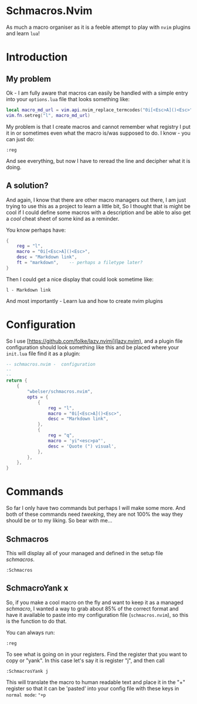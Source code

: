 # Schmacros.Nvim

As much a macro organiser as it is a feeble attempt to play with
`nvim` plugins and learn `lua`!

# Introduction

## My problem

Ok - I am fully aware that macros can easily be handled with a simple
entry into your `options.lua` file that looks something like:

```lua
local macro_md_url = vim.api.nvim_replace_termcodes("0i[<Esc>A]()<Esc>", true, true, true)
vim.fn.setreg("l", macro_md_url)
```

My problem is that I create macros and cannot remember what registry
I put it in or sometimes even what the macro is/was supposed to
do. I know - you can just do:

```vim
:reg
```

And see everything, but now I have to reread the line and decipher what it
is doing.

## A solution?

And again, I know that there are other macro managers out there,
I am just trying to use this as a project to learn a little bit,
So I thought that is might be cool if I could define some macros
with a description and be able to also get a _cool_ cheat sheet of
some kind as a reminder.

You know perhaps have:

```lua
{
    reg = "l",
    macro = "0i[<Esc>A]()<Esc>",
    desc = "Markdown link",
    ft = "markdown",    -- perhaps a filetype later?
}
```

Then I could get a nice display that could look sometime like:

```output
l - Markdown link
```

And most importantly - Learn lua and how to create nvim plugins

# Configuration

So I use [https://github.com/folke/lazy.nvimi](lazy.nvim), and a
plugin file configuration should look something like this
and be placed where your `init.lua` file find it as
a plugin:

```lua
-- schmacros.nvim -  configuration
--
--
return {
	{
		"wbelser/schmacros.nvim",
		opts = {
			{
				reg = "l",
				macro = "0i[<Esc>A]()<Esc>",
				desc = "Markdown link",
			},
			{
				reg = "q",
				macro = 'yi"<esc>pa"',
				desc = 'Quote (") visual',
			},
		},
	},
}

```

# Commands

So far I only have two commands but perhaps I will make some more. And
both of these commands need _tweeking_, they are not 100% the way they
should be or to my liking. So bear with me...

## Schmacros

This will display all of your managed and defined in the setup file _schmacros_.

```vim
:Schmacros
```

## SchmacroYank x

So, if you make a cool macro on the fly and want to keep it as a
managed _schmacro_, I wanted a way to grab about 85% of the correct
format and have it available to paste into my configuration file
(`schmacros.nvim`), so this is the function to do that.

You can always run:

```vim
:reg
```

To see what is going on in your registers. Find the register that
you want to copy or "yank". In this case let's say it is register
"j", and then call

```vim
:SchmacrosYank j
```

This will translate the macro to human readable text and place it
in the "+" register so that it can be 'pasted' into your config
file with these keys in `normal mode`: `"+p`
